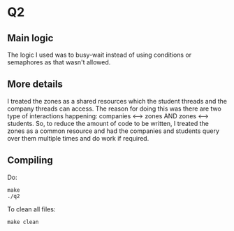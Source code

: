 # Q2

## Main logic 

The logic I used was to busy-wait instead of using conditions or semaphores
as that wasn't allowed. 

## More details

I treated the zones as a shared resources which the student threads and the
company threads can access. The reason for doing this was there are two type of
interactions happening: companies <--> zones AND zones <--> students. So, to reduce
the amount of code to be written, I treated the zones as a common resource and had
the companies and students query over them multiple times and do work if required.

## Compiling

Do:

```
make
./q2
```

To clean all files:

```
make clean
```
